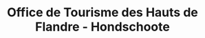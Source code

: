 ---
title: "Office de Tourisme des Hauts de Flandre - Hondschoote"
url: /hondschoote/office-de-tourisme-des-hauts-de-flandre-hondschoote/
shop: vélo
---